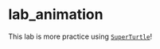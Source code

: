 # lab_animation

This lab is more practice using [`SuperTurtle`](https://superturtle.readthedocs.io/en/latest/index.html)! 

